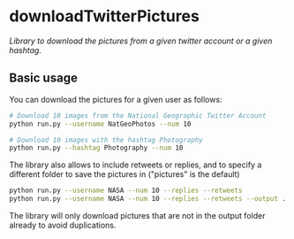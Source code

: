 # downloadTwitterPictures

_Library to download the pictures from a given twitter account or a given hashtag._


## Basic usage

You can download the pictures for a given user as follows:

```bash
# Download 10 images from the National Geographic Twitter Account
python run.py --username NatGeoPhotos --num 10

# Download 10 images with the hashtag Photography
python run.py --hashtag Photography --num 10
```

The library also allows to include retweets or replies, and to specify a different folder to save the pictures in ("pictures" is the default)

```bash
python run.py --username NASA --num 10 --replies --retweets
python run.py --username NASA --num 10 --replies --retweets --output ../NASA_Pictures
```

The library will only download pictures that are not in the output folder already to avoid duplications. 